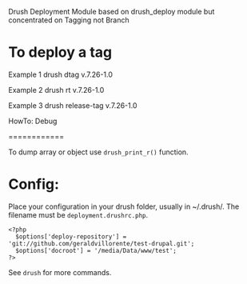 Drush Deployment Module
based on drush_deploy module but concentrated on Tagging not Branch

To deploy a tag
===============

Example 1
drush dtag v.7.26-1.0

Example 2
drush rt v.7.26-1.0

Example 3
drush release-tag v.7.26-1.0


HowTo: Debug

============

To dump array or object use `drush_print_r()` function.

Config:
======

Place your configuration in your drush folder, usually in ~/.drush/. The filename must be `deployment.drushrc.php`.

```
<?php
  $options['deploy-repository'] = 'git://github.com/geraldvillorente/test-drupal.git';
  $options['docroot'] = '/media/Data/www/test';
?>
```

See `drush` for more commands.

